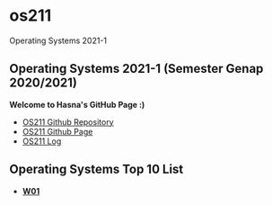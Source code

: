 # os211
Operating Systems 2021-1

## Operating Systems 2021-1 (Semester Genap 2020/2021)
**Welcome to Hasna's GitHub Page :)**

* [OS211 Github Repository](https://github.com/nadifahsn/os211/)
* [OS211 Github Page](https://nadifahsn.github.io/os211/)
* [OS211 Log](https://github.com/nadifahsn/os211/blob/master/TXT/mylog.txt)

## Operating Systems Top 10 List
* <b>[W01](https://nadifahsn.github.io/os211/W01/)</b>
